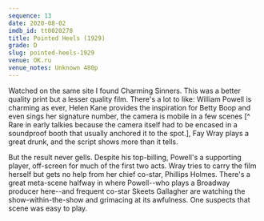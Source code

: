 ```yaml
---
sequence: 13
date: 2020-08-02
imdb_id: tt0020278
title: Pointed Heels (1929)
grade: D
slug: pointed-heels-1929
venue: OK.ru
venue_notes: Unknown 480p
---
```


Watched on the same site I found <span data-imdb-id="tt0019758">Charming Sinners</span>. This was a better quality print but a lesser quality film. There's a lot to like: William Powell is charming as ever, Helen Kane provides the inspiration for Betty Boop and even sings her signature number, the camera is mobile in a few scenes [^ Rare in early talkies because the camera itself had to be encased in a soundproof booth that usually anchored it to the spot.], Fay Wray plays a great drunk, and the script shows more than it tells.

But the result never gells. Despite his top-billing, Powell's a supporting player, off-screen for much of the first two acts. Wray tries to carry the film herself but gets no help from her chief co-star, Phillips Holmes. There's a great meta-scene halfway in where Powell--who plays a Broadway producer here--and frequent co-star Skeets Gallagher are watching the show-within-the-show and grimacing at its awfulness. One suspects that scene was easy to play.